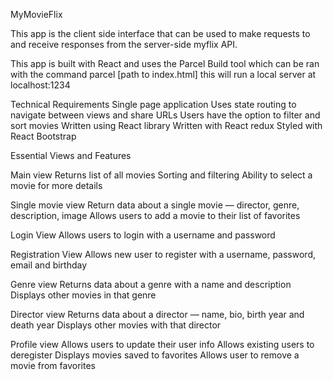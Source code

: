 MyMovieFlix

This app is the client side interface that can be used to make requests to and receive responses from the server-side myflix API.

This app is built with React and uses the Parcel Build tool which can be ran with the command parcel [path to index.html] this will run a local server at localhost:1234

Technical Requirements 
Single page application 
Uses state routing to navigate between views and share URLs 
Users have the option to filter and sort movies 
Written using React library 
Written with React redux 
Styled with React Bootstrap

Essential Views and Features

Main view 
Returns list of all movies 
Sorting and filtering 
Ability to select a movie for more details

Single movie view 
Return data about a single movie — director, genre, description, image 
Allows users to add a movie to their list of favorites

Login View 
Allows users to login with a username and password

Registration View 
Allows new user to register with a username, password, email and birthday

Genre view 
Returns data about a genre with a name and description 
Displays other movies in that genre

Director view 
Returns data about a director — name, bio, birth year and death year 
Displays other movies with that director

Profile view 
Allows users to update their user info Allows existing users to deregister 
Displays movies saved to favorites Allows user to remove a movie from favorites
